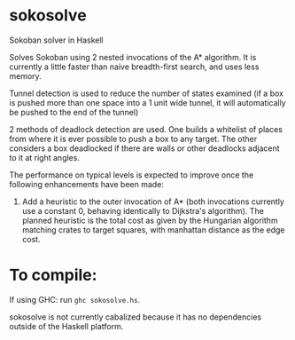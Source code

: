 # sokosolve
Sokoban solver in Haskell

Solves Sokoban using 2 nested invocations of the A* algorithm. It is currently a little faster than naive breadth-first search, and uses less memory.

Tunnel detection is used to reduce the number of states examined (if a box is pushed more than one space into a 1 unit wide tunnel, it will automatically be pushed to the end of the tunnel)

2 methods of deadlock detection are used. One builds a whitelist of places from where it is ever possible to push a box to any target. The other considers a box deadlocked if there are walls or other deadlocks adjacent to it at right angles.

The performance on typical levels is expected to improve once the following enhancements have been made:

1. Add a heuristic to the outer invocation of A* (both invocations currently use a constant 0, behaving identically to Dijkstra's algorithm). The planned heuristic is the total cost as given by the Hungarian algorithm matching crates to target squares, with manhattan distance as the edge cost.

To compile:
===========

If using GHC: run `ghc sokosolve.hs`.

sokosolve is not currently cabalized because it has no dependencies outside of the Haskell platform.
